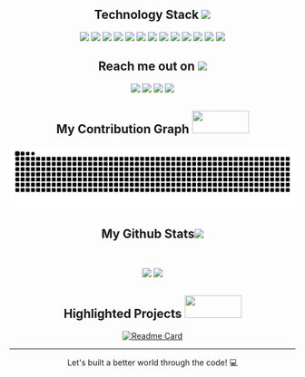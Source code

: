 
<h2 align="center">Technology Stack <img src="https://github.com/gusttaswe/gusttaswe/blob/main/images/laptop.gif" width="50"></h2>

<p align="center">
  <img src="https://img.shields.io/badge/-React-black?style=flat-square&logo=react"/>
  <img src="https://img.shields.io/badge/-Nodejs-black?style=flat-square&logo=Node.js"/>
  <img src="https://img.shields.io/badge/-TypeScript-032d5a?style=flat-square&logo=typescript"/>
  <img src="https://img.shields.io/badge/-Nestjs-c50234?style=flat-square&logo=nestjs" />
  <img src="https://img.shields.io/badge/-Tailwind-090e1a?style=flat-square&logo=tailwindcss"/>
  <img src="https://img.shields.io/badge/-JavaScript-black?style=flat-square&logo=javascript"/>
  <img src="https://img.shields.io/badge/-Python-black?style=flat-square&logo=python"/>
  <img src="https://img.shields.io/badge/-CSS3-1572B6?style=flat-square&logo=css3"/>
  <img src="https://img.shields.io/badge/-HTML5-E34F26?style=flat-square&logo=html5&logoColor=white"/>
  <img src="https://img.shields.io/badge/-Bootstrap-563D7C?style=flat-square&logo=bootstrap"/>
  <img src="https://img.shields.io/badge/-MongoDB-black?style=flat-square&logo=mongodb"/>
  <img src="https://img.shields.io/badge/-MySQL-black?style=flat-square&logo=mysql"/>
  <img src="https://img.shields.io/badge/-Git-black?style=flat-square&logo=git"/>
</p>

<h2 align="center">Reach me out on <img src="https://media0.giphy.com/media/KcnlGHBpnKnjZIuCMv/giphy.gif" width="50"></h2>

<div  align="center" >
  <a href="https://technog.com.br/" target="_blank"><img src="https://img.shields.io/badge/Portfolio-FF0000?style=for-the-badge&logo=CodeIgniter&logoColor=white" target="_blank"></a>
  <a href = "mailto:dev.gustta.h@gmail.com"><img src="https://img.shields.io/badge/-Gmail-%23333?style=for-the-badge&logo=gmail&logoColor=white" target="_blank"></a>
  <a href="https://www.linkedin.com/in/gusttaswe" target="_blank"><img src="https://img.shields.io/badge/-LinkedIn-%230077B5?style=for-the-badge&logo=linkedin&logoColor=white" target="_blank"></a> 
  <a href="https://instagram.com/gusttaswe" target="_blank"><img src="https://img.shields.io/badge/-Instagram-%23E4405F?style=for-the-badge&logo=instagram&logoColor=white" target="_blank"></a>
</div>

<h2 align="center">
  My Contribution Graph <img src="https://media0.giphy.com/media/LRCXubo2QwvhL2RGcS/giphy.gif" width="100" height="40">
</h2>
<p align="center">
  <img src="https://github.com/gusttaswe/gusttaswe/raw/output/github-contribution-grid-snake.svg" alt="snake"></center>
</p>

<h2 align="center">
  My Github Stats<img src="https://media.giphy.com/media/VgCDAzcKvsR6OM0uWg/giphy.gif" width="50">
</h2>
 
<br>

<p align = "center">
<!--   <img height="180em" src="https://github-readme-stats.vercel.app/api?username=gusttaswe&show_icons=true&theme=radical&line_height=27"> -->
  <img height="180em" src="https://github-readme-stats.vercel.app/api/top-langs/?username=gusttaswe&layout=compact&langs_count=7&theme=radical"/>
 <img  height="180em" src="https://github-readme-streak-stats.herokuapp.com/?user=gusttaswe&show_icons=true&locale=en&layout=compact&theme=radical&line_height=0" />
</p>

<h2 align="center">
  Highlighted Projects <img src="https://media0.giphy.com/media/LRCXubo2QwvhL2RGcS/giphy.gif" width="100" height="40">
</h2>
<div align="center">
  
[![Readme Card](https://github-readme-stats.vercel.app/api/pin/?username=gusttaswe&repo=react-image-color-picker&show_owner=true)](https://github.com/gusttaswe/react-image-color-picker)

</div>

<hr>
<p align="center">Let's built a better world through the code! 💻</p>
